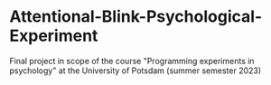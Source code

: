# Attentional-Blink-Psychological-Experiment
Final project in scope of the course "Programming experiments in psychology" at the University of Potsdam (summer semester 2023)
